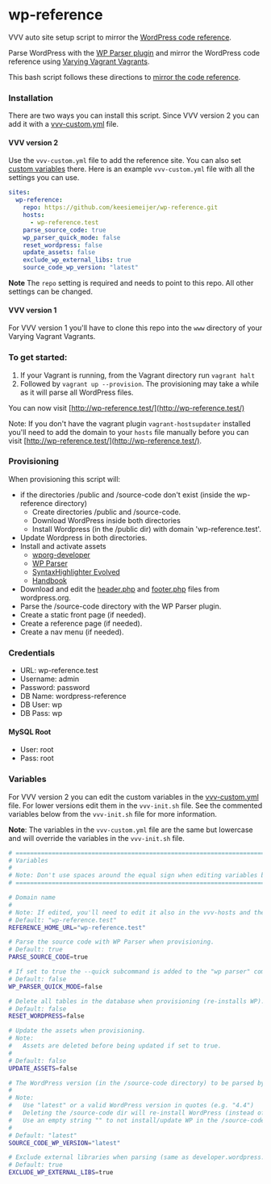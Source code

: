 wp-reference
============

VVV auto site setup script to mirror the [WordPress code reference](https://developer.wordpress.org).

Parse WordPress with the [WP Parser plugin](https://github.com/rmccue/WP-Parser) and mirror the WordPress code reference using [Varying Vagrant Vagrants](https://github.com/Varying-Vagrant-Vagrants/VVV).

This bash script follows these directions to [mirror the code reference](https://make.wordpress.org/docs/handbook/projects/devhub/#setting-up-your-development-environment).

### Installation
There are two ways you can install this script. Since VVV version 2 you can add it with a [vvv-custom.yml](https://varyingvagrantvagrants.org/docs/en-US/adding-a-new-site/) file.

#### VVV version 2
Use the `vvv-custom.yml` file to add the reference site. You can also set [custom variables](https://github.com/keesiemeijer/wp-reference#variables) there.
Here is an example `vvv-custom.yml` file with all the settings you can use.
```YAML
sites:
  wp-reference:
    repo: https://github.com/keesiemeijer/wp-reference.git
    hosts:
      - wp-reference.test
    parse_source_code: true
    wp_parser_quick_mode: false
    reset_wordpress: false
    update_assets: false
    exclude_wp_external_libs: true
    source_code_wp_version: "latest"
```
**Note** The `repo` setting is required and needs to point to this repo. All other settings can be changed.

#### VVV version 1
For VVV version 1 you'll have to clone this repo into the `www` directory of your Varying Vagrant Vagrants.

### To get started:
1. If your Vagrant is running, from the Vagrant directory run `vagrant halt`
2. Followed by `vagrant up --provision`. The provisioning may take a while as it will parse all WordPress files.

You can now visit [http://wp-reference.test/](http://wp-reference.test/)

Note: If you don't have the vagrant plugin `vagrant-hostsupdater` installed you'll need to add the domain to your `hosts` file manually before you can visit [http://wp-reference.test/](http://wp-reference.test/).

### Provisioning
When provisioning this script will:
* if the directories /public and /source-code don't exist (inside the wp-reference directory)
  * Create directories /public and /source-code.
  * Download WordPress inside both directories
  * Install Wordpress (in the /public dir) with domain 'wp-reference.test'.
* Update Wordpress in both directories.
* Install and activate assets
  * [wporg-developer](https://github.com/Rarst/wporg-developer)
  * [WP Parser](https://github.com/rmccue/WP-Parser)
  * [SyntaxHighlighter Evolved](https://wordpress.org/plugins/syntaxhighlighter/)
  * [Handbook](https://meta.trac.wordpress.org/browser/sites/trunk/wordpress.org/public_html/wp-content/plugins/handbook)
* Download and edit the [header.php](https://wordpress.org/header.php) and [footer.php](https://wordpress.org/footer.php) files from wordpress.org.
* Parse the /source-code directory with the WP Parser plugin.
* Create a static front page (if needed).
* Create a reference page (if needed).
* Create a nav menu (if needed).

### Credentials
* URL:      wp-reference.test
* Username: admin
* Password: password
* DB Name:  wordpress-reference
* DB User:  wp
* DB Pass:  wp

#### MySQL Root
* User: root
* Pass: root

### Variables
For VVV version 2 you can edit the custom variables in the [vvv-custom.yml](https://github.com/keesiemeijer/wp-reference#vvv-version-2) file. For lower versions edit them in the `vvv-init.sh` file. See the commented variables below from the `vvv-init.sh` file for more information.

**Note**: The variables in the `vvv-custom.yml` file are the same but lowercase and will override the variables in the `vvv-init.sh` file. 

```bash
# =============================================================================
# Variables
# 
# Note: Don't use spaces around the equal sign when editing variables below.
# =============================================================================

# Domain name
#
# Note: If edited, you'll need to edit it also in the vvv-hosts and the vvv-nginx.conf files as well.
# Default: "wp-reference.test"
REFERENCE_HOME_URL="wp-reference.test"

# Parse the source code with WP Parser when provisioning.
# Default: true
PARSE_SOURCE_CODE=true

# If set to true the --quick subcommand is added to the "wp parser" command.
# Default: false
WP_PARSER_QUICK_MODE=false

# Delete all tables in the database when provisioning (re-installs WP).
# Default: false
RESET_WORDPRESS=false

# Update the assets when provisioning.
# Note:
#   Assets are deleted before being updated if set to true.
#
# Default: false
UPDATE_ASSETS=false

# The WordPress version (in the /source-code directory) to be parsed by the WP Parser.
# 
# Note:
# 	Use "latest" or a valid WordPress version in quotes (e.g. "4.4")
# 	Deleting the /source-code dir will re-install WordPress (instead of updating it).
# 	Use an empty string "" to not install/update WP in the /source-code dir. This Let's you parse other code than WP
# 
# Default: "latest"
SOURCE_CODE_WP_VERSION="latest"

# Exclude external libraries when parsing (same as developer.wordpress.org).
# Default: true
EXCLUDE_WP_EXTERNAL_LIBS=true
```